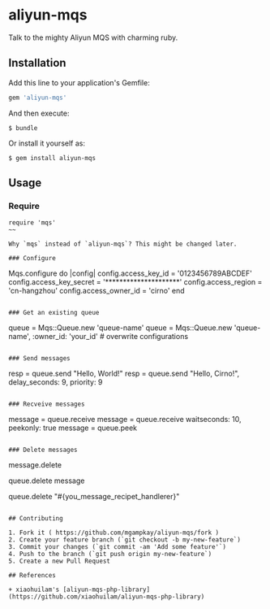 # aliyun-mqs

Talk to the mighty Aliyun MQS with charming ruby.

## Installation

Add this line to your application's Gemfile:

```ruby
gem 'aliyun-mqs'
```

And then execute:

    $ bundle

Or install it yourself as:

    $ gem install aliyun-mqs

## Usage

### Require

~~~
require 'mqs'
~~

Why `mqs` instead of `aliyun-mqs`? This might be changed later.

### Configure

~~~
Mqs.configure do |config|
  config.access_key_id     = '0123456789ABCDEF'
  config.access_key_secret = '*********************'
  config.access_region     = 'cn-hangzhou'
  config.access_owner_id   = 'cirno'
end
~~~

### Get an existing queue

~~~
queue = Mqs::Queue.new 'queue-name'
queue = Mqs::Queue.new 'queue-name', :owner_id: 'your_id' # overwrite configurations
~~~

### Send messages

~~~
resp = queue.send "Hello, World!"
resp = queue.send "Hello, Cirno!", delay_seconds: 9, priority: 9
~~~

### Recveive messages

~~~
message = queue.receive
message = queue.receive waitseconds: 10, peekonly: true
message = queue.peek
~~~

### Delete messages
~~~
message.delete

queue.delete message

queue.delete "#{you_message_recipet_handlerer}"
~~~

## Contributing

1. Fork it ( https://github.com/mgampkay/aliyun-mqs/fork )
2. Create your feature branch (`git checkout -b my-new-feature`)
3. Commit your changes (`git commit -am 'Add some feature'`)
4. Push to the branch (`git push origin my-new-feature`)
5. Create a new Pull Request

## References

+ xiaohuilam's [aliyun-mqs-php-library](https://github.com/xiaohuilam/aliyun-mqs-php-library)
